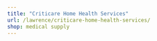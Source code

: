 ```yaml
---
title: "Criticare Home Health Services"
url: /lawrence/criticare-home-health-services/
shop: medical supply
---
```

